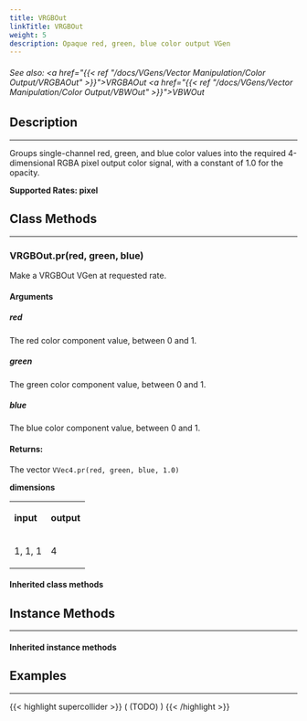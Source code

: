 ```yaml
---
title: VRGBOut
linkTitle: VRGBOut
weight: 5
description: Opaque red, green, blue color output VGen
---
```

<!-- generated file, please edit the original .schelp file(in the Scintillator repository) and then run schelpToMarkDown.scdscript to regenerate. -->
###### See also: <a href="{{< ref "/docs/VGens/Vector Manipulation/Color Output/VRGBAOut" >}}">VRGBAOut</a> <a href="{{< ref "/docs/VGens/Vector Manipulation/Color Output/VBWOut" >}}">VBWOut</a> 



## Description
---



Groups single-channel red, green, and blue color values into the required 4-dimensional RGBA pixel output color signal, with a constant of 1.0 for the opacity.



<strong>Supported Rates: pixel</strong>



## Class Methods
---



### VRGBOut.pr(red, green, blue)



Make a VRGBOut VGen at requested rate.



#### Arguments

##### red



The red color component value, between 0 and 1.



##### green



The green color component value, between 0 and 1.



##### blue



The blue color component value, between 0 and 1.





#### Returns:



The vector <code>VVec4.pr(red, green, blue, 1.0)</code>



<strong>dimensions</strong>


<table>
<tr><td>

<strong>input</strong>

</td><td>

<strong>output</strong>

</td></tr>
<tr><td>

1, 1, 1

</td><td>

4

</td></tr>

</table>


#### Inherited class methods



## Instance Methods
---



#### Inherited instance methods



## Examples
---



{{< highlight supercollider >}}
(
(TODO)
)
{{< /highlight >}}





